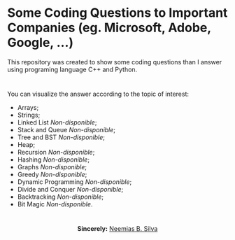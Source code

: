 # Some Coding Questions to Important Companies (eg. Microsoft, Adobe, Google, ...)

This repository was created to show some coding questions than I answer using programing language C++ and Python.

#
You can visualize the answer according to the topic of interest:
<ul>
    <li>Arrays;
    <li>Strings;
    <li>Linked List <i>Non-disponible</i>;
    <li>Stack and Queue <i>Non-disponible</i>;
    <li>Tree and BST <i>Non-disponible</i>;
    <li>Heap;
    <li>Recursion <i>Non-disponible</i>;
    <li>Hashing <i>Non-disponible</i>;
    <li>Graphs <i>Non-disponible</i>;
    <li>Greedy <i>Non-disponible</i>;
    <li>Dynamic Programming <i>Non-disponible</i>;
    <li>Divide and Conquer <i>Non-disponible</i>;
    <li>Backtracking <i>Non-disponible</i>;
    <li>Bit Magic <i>Non-disponible</i>.
</ul>

#

<p align="center"><b>Sincerely:</b> <a href="https://github.com/neemiasbsilva">Neemias B. Silva</a></p>
